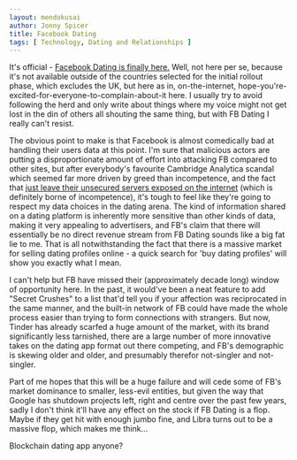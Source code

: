 ```yaml
---
layout: mendokusai
author: Jonny Spicer
title: Facebook Dating
tags: [ Technology, Dating and Relationships ]
---
```

It's official - [Facebook Dating is finally here.](https://newsroom.fb.com/news/2019/09/facebook-dating/) Well, not here per se, because it's not available outside of the countries selected for the initial
rollout phase, which excludes the UK, but here as in, on-the-internet, hope-you're-excited-for-everyone-to-complain-about-it here. I usually try to avoid following the herd and only write about things where my
voice might not get lost in the din of others all shouting the same thing, but with FB Dating I really can't resist.

The obvious point to make is that Facebook is almost comedically bad at handling their users data at this point. I'm sure that malicious actors are putting a disproportionate amount of effort into attacking FB
compared to other sites, but after everybody's favourite Cambridge Analytica scandal which seemed far more driven by greed than incompetence, and the fact that [just leave their unsecured servers exposed on the
internet](https://techcrunch.com/2019/09/04/facebook-phone-numbers-exposed/) (which is definitely borne of incompetence), it's tough to feel like they're going to respect my data choices in the dating arena.
The kind of information shared on a dating platform is inherently more sensitive than other kinds of data, making it very appealing to advertisers, and FB's claim that there will essentially be no direct revenue
stream from FB Dating sounds like a big fat lie to me. That is all notwithstanding the fact that there is a massive market for selling dating profiles online - a quick search for 'buy dating profiles' will show
you exactly what I mean.

I can't help but FB have missed their (approximately decade long) window of opportunity here. In the past, it would've been a neat feature to add "Secret Crushes" to a list that'd tell you if your affection was
reciprocated in the same manner, and the built-in network of FB could have made the whole process easier than trying to form connections with strangers. But now, Tinder has already scarfed a huge amount of the market, with its brand significantly less tarnished, there are a large number of more innovative takes on the dating app format out there competing, and FB's demographic is skewing older and older, and presumably
therefor not-singler and not-singler.

Part of me hopes that this will be a huge failure and will cede some of FB's market dominance to smaller, less-evil entities, but given the way that Google has shutdown projects left, right and centre over the past
few years, sadly I don't think it'll have any effect on the stock if FB Dating is a flop. Maybe if they get hit with enough jumbo fine, and Libra turns out to be a massive flop, which makes me think...

Blockchain dating app anyone?
